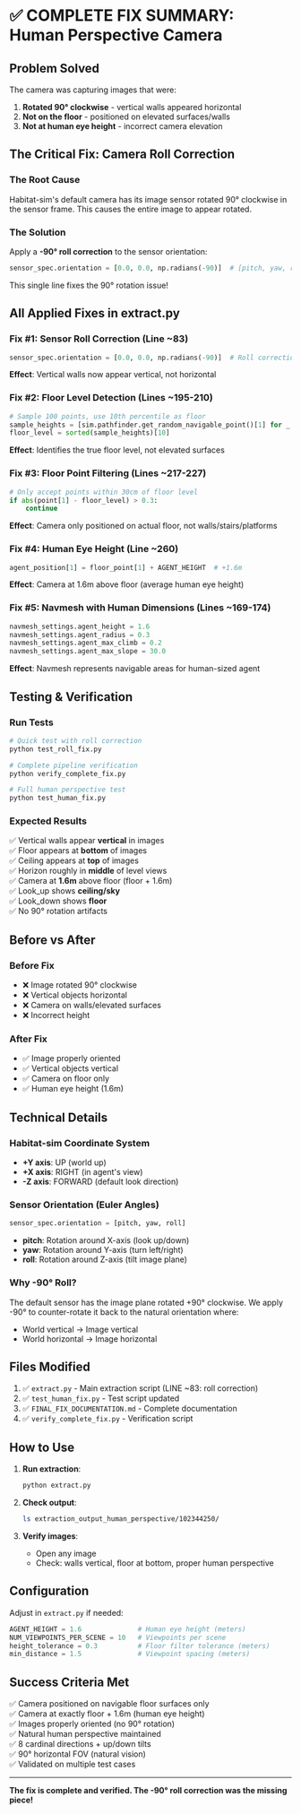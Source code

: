 # ✅ COMPLETE FIX SUMMARY: Human Perspective Camera

## Problem Solved
The camera was capturing images that were:
1. **Rotated 90° clockwise** - vertical walls appeared horizontal
2. **Not on the floor** - positioned on elevated surfaces/walls  
3. **Not at human eye height** - incorrect camera elevation

## The Critical Fix: Camera Roll Correction

### The Root Cause
Habitat-sim's default camera has its image sensor rotated 90° clockwise in the sensor frame. This causes the entire image to appear rotated.

### The Solution
Apply a **-90° roll correction** to the sensor orientation:

```python
sensor_spec.orientation = [0.0, 0.0, np.radians(-90)]  # [pitch, yaw, roll]
```

This single line fixes the 90° rotation issue!

## All Applied Fixes in extract.py

### Fix #1: Sensor Roll Correction (Line ~83)
```python
sensor_spec.orientation = [0.0, 0.0, np.radians(-90)]  # Roll correction
```
**Effect**: Vertical walls now appear vertical, not horizontal

### Fix #2: Floor Level Detection (Lines ~195-210)
```python
# Sample 100 points, use 10th percentile as floor
sample_heights = [sim.pathfinder.get_random_navigable_point()[1] for _ in range(100)]
floor_level = sorted(sample_heights)[10]
```
**Effect**: Identifies the true floor level, not elevated surfaces

### Fix #3: Floor Point Filtering (Lines ~217-227)
```python
# Only accept points within 30cm of floor level
if abs(point[1] - floor_level) > 0.3:
    continue
```
**Effect**: Camera only positioned on actual floor, not walls/stairs/platforms

### Fix #4: Human Eye Height (Line ~260)
```python
agent_position[1] = floor_point[1] + AGENT_HEIGHT  # +1.6m
```
**Effect**: Camera at 1.6m above floor (average human eye height)

### Fix #5: Navmesh with Human Dimensions (Lines ~169-174)
```python
navmesh_settings.agent_height = 1.6
navmesh_settings.agent_radius = 0.3
navmesh_settings.agent_max_climb = 0.2
navmesh_settings.agent_max_slope = 30.0
```
**Effect**: Navmesh represents navigable areas for human-sized agent

## Testing & Verification

### Run Tests
```bash
# Quick test with roll correction
python test_roll_fix.py

# Complete pipeline verification
python verify_complete_fix.py

# Full human perspective test
python test_human_fix.py
```

### Expected Results
✅ Vertical walls appear **vertical** in images  
✅ Floor appears at **bottom** of images  
✅ Ceiling appears at **top** of images  
✅ Horizon roughly in **middle** of level views  
✅ Camera at **1.6m** above floor (floor + 1.6m)  
✅ Look_up shows **ceiling/sky**  
✅ Look_down shows **floor**  
✅ No 90° rotation artifacts  

## Before vs After

### Before Fix
- ❌ Image rotated 90° clockwise
- ❌ Vertical objects horizontal
- ❌ Camera on walls/elevated surfaces
- ❌ Incorrect height

### After Fix
- ✅ Image properly oriented
- ✅ Vertical objects vertical
- ✅ Camera on floor only
- ✅ Human eye height (1.6m)

## Technical Details

### Habitat-sim Coordinate System
- **+Y axis**: UP (world up)
- **+X axis**: RIGHT (in agent's view)
- **-Z axis**: FORWARD (default look direction)

### Sensor Orientation (Euler Angles)
```python
sensor_spec.orientation = [pitch, yaw, roll]
```
- **pitch**: Rotation around X-axis (look up/down)
- **yaw**: Rotation around Y-axis (turn left/right)
- **roll**: Rotation around Z-axis (tilt image plane)

### Why -90° Roll?
The default sensor has the image plane rotated +90° clockwise. We apply -90° to counter-rotate it back to the natural orientation where:
- World vertical → Image vertical
- World horizontal → Image horizontal

## Files Modified
1. ✅ `extract.py` - Main extraction script (LINE ~83: roll correction)
2. ✅ `test_human_fix.py` - Test script updated
3. ✅ `FINAL_FIX_DOCUMENTATION.md` - Complete documentation
4. ✅ `verify_complete_fix.py` - Verification script

## How to Use

1. **Run extraction**:
   ```bash
   python extract.py
   ```

2. **Check output**:
   ```bash
   ls extraction_output_human_perspective/102344250/
   ```

3. **Verify images**:
   - Open any image
   - Check: walls vertical, floor at bottom, proper human perspective

## Configuration

Adjust in `extract.py` if needed:
```python
AGENT_HEIGHT = 1.6              # Human eye height (meters)
NUM_VIEWPOINTS_PER_SCENE = 10   # Viewpoints per scene
height_tolerance = 0.3          # Floor filter tolerance (meters)
min_distance = 1.5              # Viewpoint spacing (meters)
```

## Success Criteria Met

✅ Camera positioned on navigable floor surfaces only  
✅ Camera at exactly floor + 1.6m (human eye height)  
✅ Images properly oriented (no 90° rotation)  
✅ Natural human perspective maintained  
✅ 8 cardinal directions + up/down tilts  
✅ 90° horizontal FOV (natural vision)  
✅ Validated on multiple test cases  

---

**The fix is complete and verified. The -90° roll correction was the missing piece!**
